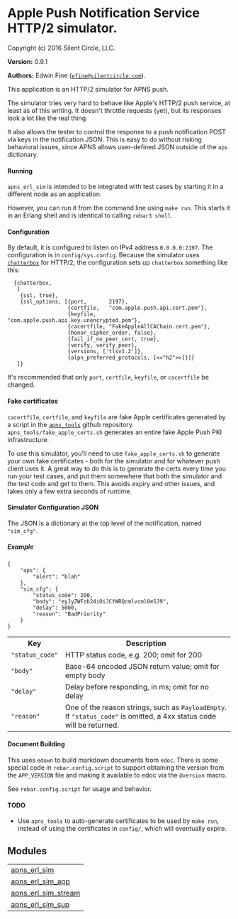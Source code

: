 

# Apple Push Notification Service HTTP/2 simulator. #

Copyright (c) 2016 Silent Circle, LLC.

__Version:__ 0.9.1

__Authors:__ Edwin Fine ([`efine@silentcircle.com`](mailto:efine@silentcircle.com)).

This application is an HTTP/2 simulator for APNS push.

The simulator tries very hard to behave like Apple's HTTP/2 push service,
at least as of this writing. It doesn't throttle requests (yet), but its
responses look a lot like the real thing.

It also allows the tester to control the response to a push notification POST
via keys in the notification JSON. This is easy to do without risking behavioral
issues, since APNS allows user-defined JSON outside of the `aps` dictionary.


#### <a name="Running">Running</a> ####

`apns_erl_sim` is intended to be integrated with test cases by starting it in
a different node as an application.

However, you can run it from the command line using `make run`. This starts
it in an Erlang shell and is identical to calling `rebar3 shell`.


#### <a name="Configuration">Configuration</a> ####

By default, it is configured to listen on IPv4 address `0.0.0.0:2197`. The
configuration is in `config/sys.config`. Because the simulator uses
[`chatterbox`](https://github.com/joedevivo/chatterbox.git) for HTTP/2,
the configuration sets up `chatterbox` something like this:

```
  {chatterbox,
   [
    {ssl, true},
    {ssl_options, [{port,       2197},
                   {certfile,   "com.apple.push.api.cert.pem"},
                   {keyfile,    "com.apple.push.api.key.unencrypted.pem"},
                   {cacertfile, "FakeAppleAllCAChain.cert.pem"},
                   {honor_cipher_order, false},
                   {fail_if_no_peer_cert, true},
                   {verify, verify_peer},
                   {versions, ['tlsv1.2']},
                   {alpn_preferred_protocols, [<<"h2">>]}]}
   ]}
```

It's recommended that only `port`, `certfile`, `keyfile`, or `cacertfile` be
changed.


#### <a name="Fake_certificates">Fake certificates</a> ####

`cacertfile`, `certfile`, and `keyfile` are fake Apple certificates generated
by a script in the [`apns_tools`](https://github.com/SilentCircle/apns_tools.git) github
repository.
`apns_tools/fake_apple_certs.sh` generates an entire fake Apple Push PKI infrastructure.

To use this simulator, you'll need to use `fake_apple_certs.sh` to generate your own
fake certificates - both for the simulator and for whatever push client uses it.
A great way to do this is to generate the certs every time you run your test cases,
and put them somewhere that both the simulator and the test code and get to them.
This avoids expiry and other issues, and takes only a few extra seconds of runtime.


#### <a name="Simulator_Configuration_JSON">Simulator Configuration JSON</a> ####

The JSON is a dictionary at the top level of the notification, named
`"sim_cfg"`.

<h5><a name="Example">Example</a></h5>

```
{
    "aps": {
        "alert": "blah"
    },
    "sim_cfg": {
        "status_code": 200,
        "body": "eyJyZWFzb24iOiJCYWRQcmlvcml0eSJ9",
        "delay": 5000,
        "reason": "BadPriority"
    }
}
```


<table>
<tr><th>Key</th><th>Description</th>
</tr>
<tr><td><code>"status_code"</code></td><td>
    HTTP status code, e.g. 200; omit for 200</td>
</tr>
<tr><td><code>"body"</code></td><td>Base-64 encoded JSON return value; omit for empty body</td>
</tr>
<tr><td><code>"delay"</code></td><td>Delay before responding, in ms; omit for no delay</td>
</tr>
<tr><td><code>"reason"</code></td><td>
    One of the reason strings, such as <code>PayloadEmpty</code>.  If <code>"status_code"</code> is
    omitted, a 4xx status code will be returned.</td>
</tr>
</table>



#### <a name="Document_Building">Document Building</a> ####

This uses `edown` to build markdown documents from `edoc`.  There is some
special code in `rebar.config.script` to support obtaining the version from the
`APP_VERSION` file and making it available to edoc via the `@version` macro.

See `rebar.config.script` for usage and behavior.


#### <a name="TODO">TODO</a> ####
- Use `apns_tools` to auto-generate certificates to be used by `make run`, instead
  of using the certificates in `config/`, which will eventually expire.


## Modules ##


<table width="100%" border="0" summary="list of modules">
<tr><td><a href="http://github.com/SilentCircle/apns_erl_sim/blob/master/doc/apns_erl_sim.md" class="module">apns_erl_sim</a></td></tr>
<tr><td><a href="http://github.com/SilentCircle/apns_erl_sim/blob/master/doc/apns_erl_sim_app.md" class="module">apns_erl_sim_app</a></td></tr>
<tr><td><a href="http://github.com/SilentCircle/apns_erl_sim/blob/master/doc/apns_erl_sim_stream.md" class="module">apns_erl_sim_stream</a></td></tr>
<tr><td><a href="http://github.com/SilentCircle/apns_erl_sim/blob/master/doc/apns_erl_sim_sup.md" class="module">apns_erl_sim_sup</a></td></tr></table>

